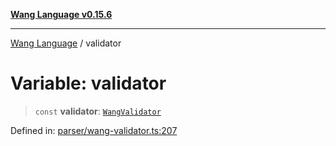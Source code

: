 [**Wang Language v0.15.6**](../README.md)

***

[Wang Language](../globals.md) / validator

# Variable: validator

> `const` **validator**: [`WangValidator`](../classes/WangValidator.md)

Defined in: [parser/wang-validator.ts:207](https://github.com/artpar/wang/blob/58802c2cec3f70e57a34d12bc4273c48cb711f36/src/parser/wang-validator.ts#L207)
